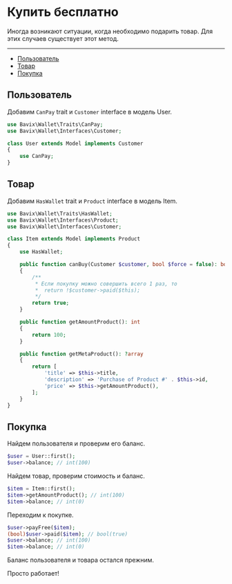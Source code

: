 # Купить бесплатно

Иногда возникают ситуации, когда необходимо подарить товар.
Для этих случаев существует этот метод.

---

- [Пользователь](#user-model)
- [Товар](#item-model)
- [Покупка](#pay-free)

<a name="user-model"></a>
## Пользователь

Добавим `CanPay` trait и `Customer` interface в модель User.

```php
use Bavix\Wallet\Traits\CanPay;
use Bavix\Wallet\Interfaces\Customer;

class User extends Model implements Customer
{
    use CanPay;
}
```

<a name="item-model"></a>
## Товар

Добавим `HasWallet` trait и `Product` interface в модель Item.

```php
use Bavix\Wallet\Traits\HasWallet;
use Bavix\Wallet\Interfaces\Product;
use Bavix\Wallet\Interfaces\Customer;

class Item extends Model implements Product
{
    use HasWallet;

    public function canBuy(Customer $customer, bool $force = false): bool
    {
        /**
         * Если покупку можно совершить всего 1 раз, то
         *  return !$customer->paid($this);
         */
        return true; 
    }

    public function getAmountProduct(): int
    {
        return 100;
    }

    public function getMetaProduct(): ?array
    {
        return [
            'title' => $this->title, 
            'description' => 'Purchase of Product #' . $this->id, 
            'price' => $this->getAmountProduct(),
        ];
    }
}
```

<a name="pay-free"></a>
## Покупка

Найдем пользователя и проверим его баланс.

```php
$user = User::first();
$user->balance; // int(100)
```

Найдем товар, проверим стоимость и баланс.

```php
$item = Item::first();
$item->getAmountProduct(); // int(100)
$item->balance; // int(0)
```

Переходим к покупке.

```php
$user->payFree($item);
(bool)$user->paid($item); // bool(true)
$user->balance; // int(100)
$item->balance; // int(0)
```

Баланс пользователя и товара остался прежним.

Просто работает!

